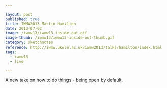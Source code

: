 ```yaml
---

layout: post
published: true
title: IWMW2013 Martin Hamilton
date: 2013-07-02
image: /iwmw13/iwmw13-inside-out.gif
image-thumb: /iwmw13/iwmw13-inside-out-thumb.gif
category: sketchnotes
reference: http://iwmw.ukoln.ac.uk/iwmw2013/talks/hamilton/index.html
tags:
  - iwmw13
  - live

---
```


A new take on how to do things - being open by default.

